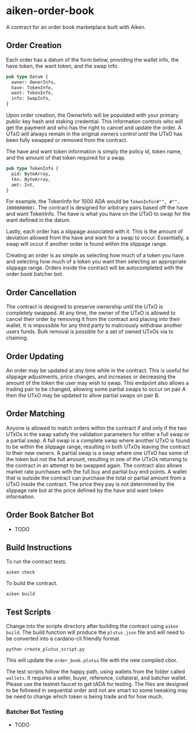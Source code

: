 # aiken-order-book

A contract for an order book marketplace built with Aiken.

## Order Creation

Each order has a datum of the form below, providing the wallet info, the have token, the want token, and the swap info.

```rust
pub type Datum {
  owner: OwnerInfo,
  have: TokenInfo,
  want: TokenInfo,
  info: SwapInfo,
}
```

Upon order creation, the OwnerInfo will be populated with your primary public key hash and staking credential. This information controls who will get the payment and who has the right to cancel and update the order. A UTxO will always remain in the original owners control until the UTxO has been fully swapped or removed from the contract.

The have and want token information is simply the policy id, token name, and the amount of that token required for a swap.

```rust
pub type TokenInfo {
  pid: ByteArray,
  tkn: ByteArray,
  amt: Int,
}
```

For example, the TokenInfo for 1000 ADA would be ```TokenInfo(#"", #"", 1000000000)```. The contract is designed for arbitrary pairs based off the have and want TokenInfo. The have is what you have on the UTxO to swap for the want defined in the datum.

Lastly, each order has a slippage associated with it. This is the amount of deviation allowed from the have and want for a swap to occur. Essentially, a swap will occur if another order is found within the slippage range.

Creating an order is as simple as selecting how much of a token you have and selecting how much of a token you want then selecting an appropriate slippage range. Orders inside the contract will be autocompleted with the order book batcher bot.

## Order Cancellation

The contract is designed to preserve ownership until the UTxO is completely swapped. At any time, the owner of the UTxO is allowed to cancel their order by removing it from the contract and placing into their wallet. It is impossible for any third party to maliciously withdraw another users funds. Bulk removal is possible for a set of owned UTxOs via tx chaining.

## Order Updating

An order may be updated at any time while in the contract. This is useful for slippage adjustments, price changes, and increases or decreasing the amount of the token the user may wish to swap. This endpoint also allows a trading pair to be changed, allowing some partial swaps to occur on pair A then the UTxO may be updated to allow partial swaps on pair B.

## Order Matching

Anyone is allowed to match orders within the contract if and only if the two UTxOs in the swap satisfy the validation parameters for either a full swap or a partial swap. A full swap is a complete swap where another UTxO is found to be within the slippage range, resulting in both UTxOs leaving the contract to their new owners. A partial swap is a swap where one UTxO has some of the token but not the full amount, resulting in one of the UTxOs returning to the contract in an attempt to be swapped again. The contract also allows market rate purchases with the full buy and partial buy end points. A wallet that is outside the contract can purchase the total or partial amount from a UTxO inside the contract. The price they pay is not determined by the slippage rate but at the price defined by the have and want token information.

## Order Book Batcher Bot

- TODO

## Build Instructions

To run the contract tests.

```
aiken check
```

To build the contract.

```
aiken build
```

## Test Scripts

Change into the scripts directory after building the contract using `aiken build`. The build function will produce the `plutus.json` file and will need to be converted into a cardano-cli friendly format.

```
python create_plutus_script.py
```

This will update the `order_book.plutus` file with the new compiled cbor.

The test scripts follow the happy path, using wallets from the folder called `wallets`. It requires a seller, buyer, reference, collateral, and batcher wallet. Please use the testnet faucet to get tADA for testing. The files are designed to be followed in sequential order and not are smart so some tweaking may be need to change which token is being trade and for how much.

### Batcher Bot Testing

- TODO